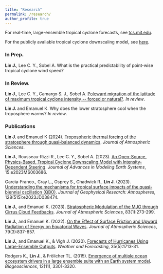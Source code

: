 ```yaml
---
title: "Research"
permalink: /research/
author_profile: true
---
```


For real-time, large-ensemble tropical cyclone forecasts, see [tcs.mit.edu](http://tcs.mit.edu).

For the publicly available tropical cyclone downscaling model, see [here](https://github.com/linjonathan/tropical_cyclone_risk).

### In Prep.
**Lin J.**, Lee C. Y., Sobel A. What is the practical predictability of point-wise tropical cyclone wind speed?

### In Review.
**Lin J.**, Lee C. Y., Camargo S. J., Sobel A. [Poleward migration of the latitude of maximum tropical cyclone intensity -- forced or natural?](https://linjonathan.github.io/pdfs/JCLI_Poleward_migration_of_the_latitude_of_maximum_tropical_cyclone_intensity--forced_or_natural_R0.pdf). *In review*.

**Lin J.** and Emanuel K. Why does the lower stratosphere cool when the troposphere warms? *In review*.

### Publications

**Lin J.** and Emanuel K (2024). [Tropospheric thermal forcing of the stratosphere through quasi-balanced dynamics](https://journals.ametsoc.org/view/journals/atsc/aop/JAS-D-23-0081.1/JAS-D-23-0081.1.xml). *Journal of Atmospheric Sciences*.

**Lin J.**, Rousseau-Rizzi R., Lee C. Y., Sobel A. (2023). [An Open-Source, Physics-Based, Tropical Cyclone Downscaling Model with Intensity-Dependent Steering](https://agupubs.onlinelibrary.wiley.com/doi/10.1029/2023MS003686). *Journal of Advances in Modeling Earth Systems*, 15:e2023MS003686.

Garcia-Franco., Gray L., Osprey S., Chadwick R., **Lin J.** (2023). [Understanding the mechanisms for tropical surface impacts of the quasi-biennial oscillation (QBO)](https://agupubs.onlinelibrary.wiley.com/doi/full/10.1029/2023JD038474). *Journal of Geophysical Research: Atmospheres*, 128(515):e2023JD038474.

**Lin J.**, and Emanuel K. (2023). [Stratospheric Modulation of the MJO through Cirrus Cloud Feedbacks](https://journals.ametsoc.org/view/journals/atsc/80/1/JAS-D-22-0083.1.xml). *Journal of Atmospheric Sciences*, 83(1):273-299.

**Lin J.**, and Emanuel K. (2022). [On the Effect of Surface Friction and Upward Radiation of Energy on Equatorial Waves](https://journals.ametsoc.org/view/journals/atsc/aop/JAS-D-21-0199.1/JAS-D-21-0199.1.xml). *Journal of Atmospheric Sciences*, 79(3):837-857.

**Lin J.**, and Emanuel K., & Vigh J. (2020). [Forecasts of Hurricanes Using Large-Ensemble Outputs](https://linjonathan.github.io/pdfs/lin_et_al_2020_fhlo.pdf). *Weather and Forecasting*, 35(5):1713-31.

Rodgers K., **Lin J.**, & Frölicher TL. (2015). [Emergence of multiple ocean ecosystem drivers in a large ensemble suite with an Earth system model](https://www.research-collection.ethz.ch/handle/20.500.11850/101963). *Biogeosciences*, 12(11), 3301-3320.
